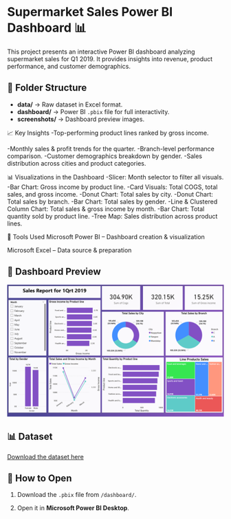 # Supermarket Sales Power BI Dashboard 📊

This project presents an interactive Power BI dashboard analyzing supermarket sales for Q1 2019. It provides insights into revenue, product performance, and customer demographics.

## 📂 Folder Structure
- **data/** → Raw dataset in Excel format.
- **dashboard/** → Power BI `.pbix` file for full interactivity.
- **screenshots/** → Dashboard preview images.

📈 Key Insights
-Top-performing product lines ranked by gross income.

-Monthly sales & profit trends for the quarter.
-Branch-level performance comparison.
-Customer demographics breakdown by gender.
-Sales distribution across cities and product categories.

📊 Visualizations in the Dashboard
-Slicer: Month selector to filter all visuals.
-Bar Chart: Gross income by product line.
-Card Visuals: Total COGS, total sales, and gross income.
-Donut Chart: Total sales by city.
-Donut Chart: Total sales by branch.
-Bar Chart: Total sales by gender.
-Line & Clustered Column Chart: Total sales & gross income by month.
-Bar Chart: Total quantity sold by product line.
-Tree Map: Sales distribution across product lines.

🧠 Tools Used
Microsoft Power BI – Dashboard creation & visualization

Microsoft Excel – Data source & preparation

## 📸 Dashboard Preview
![Dashboard Preview](Screenshots/Dashboard-Preview.png)

## 📊 Dataset
[Download the dataset here](Data)

## 📄 How to Open
1. Download the `.pbix` file from `/dashboard/`.

2. Open it in **Microsoft Power BI Desktop**.




